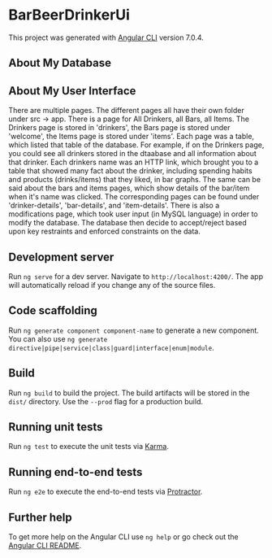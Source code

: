 # BarBeerDrinkerUi

This project was generated with [Angular CLI](https://github.com/angular/angular-cli) version 7.0.4.

## About My Database


## About My User Interface

There are multiple pages. The different pages all have their own folder under src -> app. There is a page for All Drinkers, all Bars, all Items. The Drinkers page is stored in 'drinkers', the Bars page is stored under 'welcome', the Items page is stored under 'items'. Each page was a table, which listed that table of the database. For example, if on the Drinkers page, you could see all drinkers stored in the dtaabase and all information about that drinker. Each drinkers name was an HTTP link, which brought you to a table that showed many fact about the drinker, including spending habits and products (drinks/items) that they liked, in bar graphs. The same can be said about the bars and items pages, which show details of the bar/item when it's name was clicked. The corresponding pages can be found under 'drinker-details', 'bar-details', and 'item-details'. There is also a modifications page, which took user input (in MySQL language) in order to modify the database. The database then decide to accept/reject based upon key restraints and enforced constraints on the data.

## Development server

Run `ng serve` for a dev server. Navigate to `http://localhost:4200/`. The app will automatically reload if you change any of the source files.

## Code scaffolding

Run `ng generate component component-name` to generate a new component. You can also use `ng generate directive|pipe|service|class|guard|interface|enum|module`.

## Build

Run `ng build` to build the project. The build artifacts will be stored in the `dist/` directory. Use the `--prod` flag for a production build.

## Running unit tests

Run `ng test` to execute the unit tests via [Karma](https://karma-runner.github.io).

## Running end-to-end tests

Run `ng e2e` to execute the end-to-end tests via [Protractor](http://www.protractortest.org/).

## Further help

To get more help on the Angular CLI use `ng help` or go check out the [Angular CLI README](https://github.com/angular/angular-cli/blob/master/README.md).
